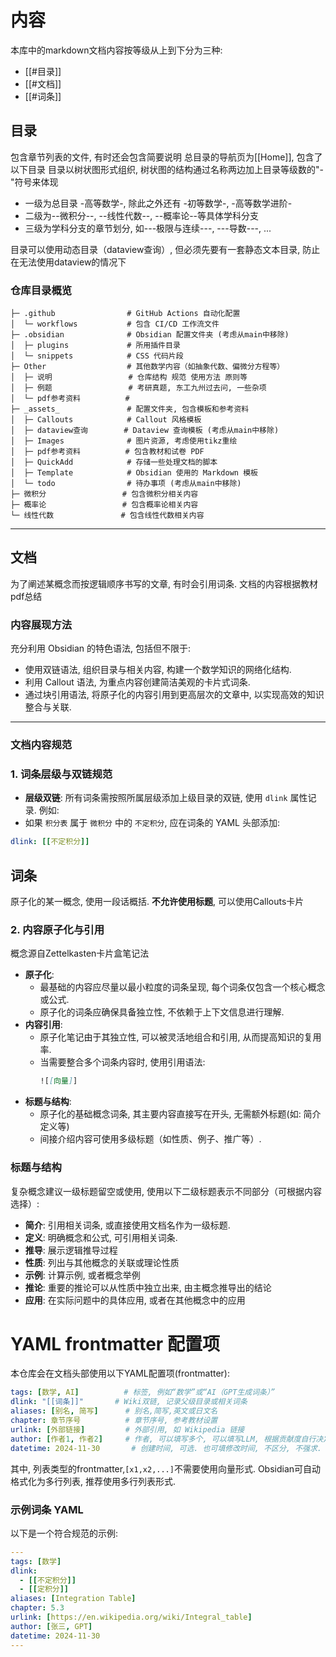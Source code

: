 # 内容
本库中的markdown文档内容按等级从上到下分为三种: 
- [[#目录]]
- [[#文档]]
- [[#词条]]

## 目录

包含章节列表的文件, 有时还会包含简要说明
总目录的导航页为[[Home]], 包含了以下目录
目录以树状图形式组织, 树状图的结构通过名称两边加上目录等级数的"-"符号来体现
- 一级为总目录 -高等数学-, 除此之外还有 -初等数学-, -高等数学进阶- 
- 二级为--微积分--, --线性代数--, --概率论--等具体学科分支 
- 三级为学科分支的章节划分, 如---极限与连续---, ---导数---, ...

目录可以使用动态目录（dataview查询）, 但必须先要有一套静态文本目录, 防止在无法使用dataview的情况下


### 仓库目录概览

```
├─ .github                # GitHub Actions 自动化配置
│  └─ workflows           # 包含 CI/CD 工作流文件
├─ .obsidian              # Obsidian 配置文件夹 (考虑从main中移除)
│  ├─ plugins             # 所用插件目录
│  └─ snippets            # CSS 代码片段
├─ Other                  # 其他数学内容（如抽象代数、偏微分方程等）
│  ├─ 说明                 # 仓库结构 规范 使用方法 原则等
│  ├─ 例题                 # 考研真题, 东工九州过去问, 一些杂项
│  └─ pdf参考资料          #
├─ _assets_               # 配置文件夹, 包含模板和参考资料
│  ├─ Callouts            # Callout 风格模板
│  ├─ dataview查询        # Dataview 查询模板 (考虑从main中移除)
│  ├─ Images              # 图片资源, 考虑使用tikz重绘
│  ├─ pdf参考资料          # 包含教材和试卷 PDF
│  ├─ QuickAdd            # 存储一些处理文档的脚本
│  ├─ Template            # Obsidian 使用的 Markdown 模板
│  └─ todo                # 待办事项 (考虑从main中移除)
├─ 微积分                 # 包含微积分相关内容
├─ 概率论                 # 包含概率论相关内容
└─ 线性代数               # 包含线性代数相关内容
```

---
## 文档
为了阐述某概念而按逻辑顺序书写的文章, 有时会引用词条. 
文档的内容根据教材pdf总结

### 内容展现方法
充分利用 Obsidian 的特色语法, 包括但不限于: 
- 使用双链语法, 组织目录与相关内容, 构建一个数学知识的网络化结构. 
- 利用 Callout 语法, 为重点内容创建简洁美观的卡片式词条. 
- 通过块引用语法, 将原子化的内容引用到更高层次的文章中, 以实现高效的知识整合与关联. 


---
### 文档内容规范

### 1. 词条层级与双链规范
- **层级双链**: 所有词条需按照所属层级添加上级目录的双链, 使用 `dlink` 属性记录. 例如: 
- 如果 `积分表` 属于 `微积分` 中的 `不定积分`, 应在词条的 YAML 头部添加: 
```yaml
dlink: [[不定积分]]
```

## 词条
原子化的某一概念, 使用一段话概括. **不允许使用标题**, 可以使用Callouts卡片

### 2. 内容原子化与引用
概念源自Zettelkasten卡片盒笔记法
- **原子化**: 
	- 最基础的内容应尽量以最小粒度的词条呈现, 每个词条仅包含一个核心概念或公式. 
	- 原子化的词条应确保具备独立性, 不依赖于上下文信息进行理解. 
- **内容引用**: 
    - 原子化笔记由于其独立性, 可以被灵活地组合和引用, 从而提高知识的复用率. 
    - 当需要整合多个词条内容时, 使用引用语法: 
        ```markdown
        ![[向量]]
        ```
- **标题与结构**: 
    - 原子化的基础概念词条, 其主要内容直接写在开头, 无需额外标题(如: 简介 定义等)
    - 间接介绍内容可使用多级标题（如性质、例子、推广等）. 

### 标题与结构

复杂概念建议一级标题留空或使用, 使用以下二级标题表示不同部分（可根据内容选择）: 
- **简介**: 引用相关词条, 或直接使用文档名作为一级标题. 
- **定义**: 明确概念和公式, 可引用相关词条. 
- **推导**: 展示逻辑推导过程
- **性质**: 列出与其他概念的关联或理论性质
- **示例**: 计算示例, 或者概念举例
- **推论**: 重要的推论可以从性质中独立出来, 由主概念推导出的结论
- **应用**: 在实际问题中的具体应用, 或者在其他概念中的应用


# YAML frontmatter 配置项
本仓库会在文档头部使用以下YAML配置项(frontmatter): 
```yaml
tags: [数学, AI]          # 标签, 例如“数学”或“AI（GPT生成词条）”
dlink: "[[词条]]"       # Wiki双链, 记录父级目录或相关词条
aliases: [别名, 简写]      # 别名,简写,英文或日文名
chapter: 章节序号          # 章节序号, 参考教材设置
urlink: [外部链接]         # 外部引用, 如 Wikipedia 链接
author: [作者1, 作者2]     # 作者, 可以填写多个, 可以填写LLM, 根据贡献度自行决定
datetime: 2024-11-30       # 创建时间, 可选. 也可填修改时间, 不区分, 不强求. 
```
其中, 列表类型的frontmatter,`[x1,x2,...]`不需要使用向量形式. 
Obsidian可自动格式化为多行列表, 推荐使用多行列表形式. 

### 示例词条 YAML
以下是一个符合规范的示例: 
```yaml
---
tags: [数学]
dlink: 
  - [[不定积分]]
  - [[定积分]]
aliases: [Integration Table]
chapter: 5.3
urlink: [https://en.wikipedia.org/wiki/Integral_table]
author: [张三, GPT]
datetime: 2024-11-30
---
```